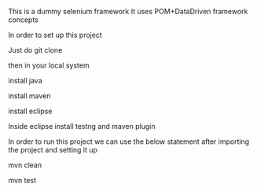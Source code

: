 This is a dummy selenium framework 
It uses POM+DataDriven framework concepts

In order to set up this project

Just do git clone

then in your local system 

install java

install maven

install eclipse

Inside eclipse install testng and maven plugin

In order to run this project we can use the below statement after importing the project and setting it up

mvn clean


mvn test
